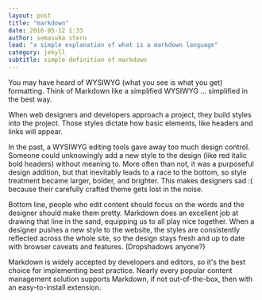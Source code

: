 ```yaml
---
layout: post
title: "markdown"
date: 2016-05-12 1:33
author: semasuka stern
lead: "a simple explanation of what is a markdown language"
category: jekyll
subtitle: simple definition of markdown
---
```





You may have heard of WYSIWYG (what you see is what you get) formatting. Think of Markdown like a simplified WYSIWYG ... simplified in the best way.

When web designers and developers approach a project, they build styles into the project. Those styles dictate how basic elements, like headers and links will appear.

In the past, a WYSIWYG editing tools gave away too much design control. Someone could unknowingly add a new style to the design (like red italic bold headers) without meaning to. More often than not, it was a purposeful design addition, but that inevitably leads to a race to the bottom, so style treatment became larger, bolder, and brighter. This makes designers sad :( because their carefully crafted theme gets lost in the noise.

Bottom line, people who edit content should focus on the words and the designer should make them pretty. Markdown does an excellent job at drawing that line in the sand, equipping us to all play nice together. When a designer pushes a new style to the website, the styles are consistently reflected across the whole site, so the design stays fresh and up to date with browser caveats and features. (Dropshadows anyone?)

Markdown is widely accepted by developers and editors, so it's the best choice for implementing best practice. Nearly every popular content management solution supports Markdown, if not out-of-the-box, then with an easy-to-install extension.
